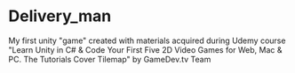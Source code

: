 # Delivery_man
My first unity "game" created with materials acquired during Udemy course "Learn Unity in C# & Code Your First Five 2D Video Games for Web, Mac & PC. The Tutorials Cover Tilemap" by GameDev.tv Team
